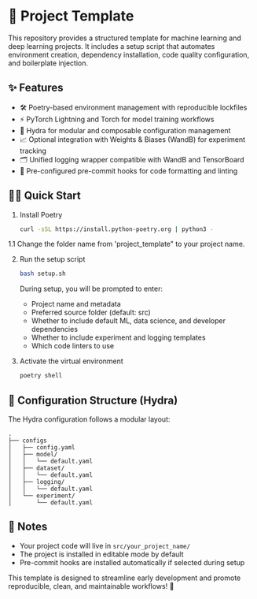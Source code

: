 # 🚀 Project Template 

This repository provides a structured template for machine learning and deep learning projects. It includes a setup script that automates environment creation, dependency installation, code quality configuration, and boilerplate injection.

## ✨ Features

* 🛠️ Poetry-based environment management with reproducible lockfiles
* ⚡ PyTorch Lightning and Torch for model training workflows
* 🧩 Hydra for modular and composable configuration management
* 📈 Optional integration with Weights & Biases (WandB) for experiment tracking
* 🗂️ Unified logging wrapper compatible with WandB and TensorBoard
* 🧹 Pre-configured pre-commit hooks for code formatting and linting

## 🏃‍♂️ Quick Start

1. Install Poetry
   ```bash
   curl -sSL https://install.python-poetry.org | python3 -
   ```
1.1 Change the folder name from 'project_template" to your project name.

2. Run the setup script
   ```bash
   bash setup.sh
   ```

   During setup, you will be prompted to enter:
   * Project name and metadata
   * Preferred source folder (default: src)
   * Whether to include default ML, data science, and developer dependencies
   * Whether to include experiment and logging templates
   * Which code linters to use 

3. Activate the virtual environment
   ```bash
   poetry shell
   ```

## 🔧 Configuration Structure (Hydra)

The Hydra configuration follows a modular layout:

```
.
├── configs
│   ├── config.yaml
│   ├── model/
│   │   └── default.yaml
│   ├── dataset/
│   │   └── default.yaml
│   ├── logging/
│   │   └── default.yaml
│   └── experiment/
│       └── default.yaml
```

## 📝 Notes

* Your project code will live in `src/your_project_name/`
* The project is installed in editable mode by default
* Pre-commit hooks are installed automatically if selected during setup

This template is designed to streamline early development and promote reproducible, clean, and maintainable workflows! 💯
